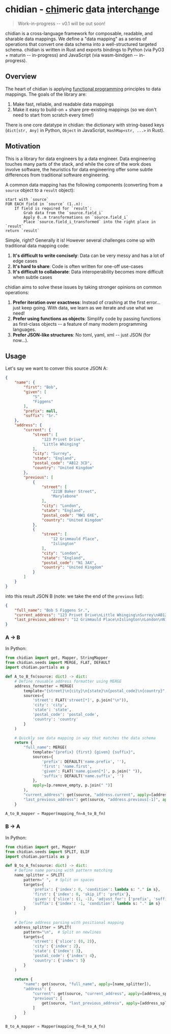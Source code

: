 # chidian - <ins alt="chi">chi</ins>meric <ins alt="d̲">d</ins>ata <ins alt="i̲">i</ins>nterch<ins alt="a̲n̲">an</ins>ge

> Work-in-progress -- v0.1 will be out soon!

chidian is a cross-language framework for composable, readable, and sharable data mappings. We define a "data mapping" as a series of operations that convert one data schema into a well-structured targeted schema. chidian is written in Rust and exports bindings to Python (via PyO3 + maturin -- in-progress) and JavaScript (via wasm-bindgen -- in-progress).

## Overview

The heart of chidian is applying [functional programming](https://en.wikipedia.org/wiki/Functional_programming) principles to data mappings. The goals of the library are:
1. Make fast, reliable, and readable data mappings
2. Make it easy to build-on + share pre-existing mappings (so we don't need to start from scratch every time!)

There is one core datatype in chidian: the dictionary with string-based keys (`dict[str, Any]` in Python, `Object` in JavaScript, `HashMap<str, ...>` in Rust).

## Motivation

This is a library for data engineers by a data engineer. Data engineering touches many parts of the stack, and while the core of the work does involve software, the heuristics for data engineering offer some subtle differences from traditional software engineering.

A common data mapping has the following components (converting from a `source` object to a `result` object):
```
start with `source`
FOR EACH field in `source` (1..n):
    If field is required for `result`:
        Grab data from the `source.field_i`
        Apply 0..m transformations on `source.field_i`
        Place `source.field_i_transformed` into the right place in `result`
return `result`
```

Simple, right? Generally it is! However several challenges come up with traditional data mapping code:
1. **It's difficult to write concisely**: Data can be very messy and has a lot of edge cases
2. **It's hard to share**: Code is often written for one-off use-cases
3. **It's difficult to collaborate**: Data interoperability becomes more difficult when subtle cases 

chidian aims to solve these issues by taking stronger opinions on common operations:
1. **Prefer iteration over exactness**: Instead of crashing at the first error... just keep going. With data, we learn as we iterate and use what we need!
2. **Prefer using functions as objects**: Simplify code by passing functions as first-class objects -- a feature of many modern programming languages.
3. **Prefer JSON-like structures**: No toml, yaml, xml -- just JSON (for now...).

## Usage

Let's say we want to conver this source JSON A:
```json
{
    "name": {
        "first": "Bob",
        "given": [
            "S",
            "Figgens"
        ],
        "prefix": null,
        "suffix": "Sr."
    },
    "address": {
        "current": {
            "street": [
                "123 Privet Drive",
                "Little Whinging"
            ],
            "city": "Surrey",
            "state": "England",
            "postal_code": "AB12 3CD",
            "country": "United Kingdom"
        },
        "previous": [
            {
                "street": [
                    "221B Baker Street",
                    "Marylebone"
                ],
                "city": "London",
                "state": "England",
                "postal_code": "NW1 6XE",
                "country": "United Kingdom"
            },
            {
                "street": [
                    "12 Grimmauld Place",
                    "Islington"
                ],
                "city": "London",
                "state": "England",
                "postal_code": "N1 3AX",
                "country": "United Kingdom"
            }
        ]
    }
}
```
into this result JSON B (note: we take the end of the `previous` list):
```json
{
    "full_name": "Bob S Figgens Sr.",
    "current_address": "123 Privet Drive\nLittle Whinging\nSurrey\nAB12 3CD\nUnited Kingdom",
    "last_previous_address": "12 Grimmauld Place\nIslington\nLondon\nN1 3AX\nUnited Kingdom"
}
```

### A -> B

In Python:
```python
from chidian import get, Mapper, StringMapper
from chidian.seeds import MERGE, FLAT, DEFAULT
import chidian.partials as p

def A_to_B_fn(source: dict) -> dict:
    # Define reusable address formatter using MERGE
    address_formatter = MERGE(
        template="{street}\n{city}\n{state}\n{postal_code}\n{country}",
        sources={
            'street': FLAT('street[*]', p.join("\n")),
            'city': 'city',
            'state': 'state', 
            'postal_code': 'postal_code',
            'country': 'country'
        }
    )

    # Quickly see data mapping in way that matches the data schema
    return {
        "full_name": MERGE(
            template="{prefix} {first} {given} {suffix}",
            sources={
                'prefix': DEFAULT('name.prefix', ''),
                'first': 'name.first',
                'given': FLAT('name.given[*]', p.join(" ")),
                'suffix': DEFAULT('name.suffix', '')
            },
            apply=[p.remove_empty, p.join(" ")]
        ),
        "current_address": get(source, "address.current", apply=[address_formatter]),
        "last_previous_address": get(source, "address.previous[-1]", apply=[address_formatter])
    }

A_to_B_mapper = Mapper(mapping_fn=A_to_B_fn)
```

### B -> A

In Python:
```python
from chidian import get, Mapper
from chidian.seeds import SPLIT, ELIF
import chidian.partials as p

def B_to_A_fn(source: dict) -> dict:
    # Define name parsing with pattern matching
    name_splitter = SPLIT(
        pattern=" ",  # Split on spaces
        targets={
            'prefix': {'index': 0, 'condition': lambda s: "." in s},
            'first': {'index': 0, 'skip_if': 'prefix'},
            'given': {'slice': (1, -1), 'adjust_for': ['prefix', 'suffix']},
            'suffix': {'index': -1, 'condition': lambda s: "." in s}
        }
    )
    
    # Define address parsing with positional mapping
    address_splitter = SPLIT(
        pattern="\n",  # Split on newlines
        targets={
            'street': {'slice': (0, 2)},
            'city': {'index': 2},
            'state': {'index': 3},
            'postal_code': {'index': 4},
            'country': {'index': 5}
        }
    )
    
    return {
        "name": get(source, "full_name", apply=[name_splitter]),
        "address": {
            "current": get(source, "current_address", apply=[address_splitter]),
            "previous": [
                get(source, "last_previous_address", apply=[address_splitter])
            ]
        }
    }

B_to_A_mapper = Mapper(mapping_fn=B_to_A_fn)
```
